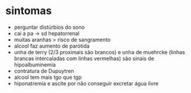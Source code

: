 # sintomas
- perguntar distúrbios do sono
- cai a pa -> sd hepatorrenal
- muitas aranhas > risco de sangramento
- alcool faz aumento de parótida
- unha de terry (2/3 proximais são brancos) e unha de muehrcke (linhas brancas intercaladas com linhas vermelhas) são sinais de hipoalbuminemia
- contratura de Dupuytren
- alcool tem mais tgo que tgp
- hiponatremia e ascite por não conseguir excretar água livre
